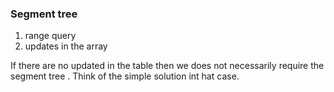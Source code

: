 ### Segment tree 
1. range query 
2. updates in the array


If there are no updated in the table then we does not necessarily require the segment tree .
Think of the simple solution int hat case.
